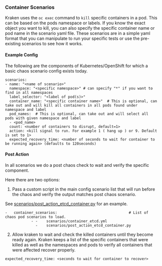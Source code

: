 ### Container Scenarios
Kraken uses the `oc exec` command to `kill` specific containers in a pod.
This can be based on the pods namespace or labels. If you know the exact object you want to kill, you can also specify the specific container name or pod name in the scenario yaml file.
These scenarios are in a simple yaml format that you can manipulate to run your specific tests or use the pre-existing scenarios to see how it works.

####  Example Config
The following are the components of Kubernetes/OpenShift for which a basic chaos scenario config exists today.

```
scenarios:
- name: "<name of scenario>"
  namespace: "<specific namespace>" # can specify "*" if you want to find in all namespaces
  label_selector: "<label of pod(s)>"
  container_name: "<specific container name>"  # This is optional, can take out and will kill all containers in all pods found under namespace and label
  pod_names:  # This is optional, can take out and will select all pods with given namespace and label
  - <pod_name>
  count: <number of containers to disrupt, default=1>
  action: <kill signal to run. For example 1 ( hang up ) or 9. Default is set to 1>
  expected_recovery_time: <number of seconds to wait for container to be running again> (defaults to 120seconds)
```

#### Post Action
In all scenarios we do a post chaos check to wait and verify the specific component.

Here there are two options:
1. Pass a custom script in the main config scenario list that will run before the chaos and verify the output matches post chaos scenario.

See [scenarios/post_action_etcd_container.py](https://github.com/redhat-chaos/krkn/blob/main/scenarios/post_action_etcd_container.py) for an example.
```
-   container_scenarios:                                 # List of chaos pod scenarios to load.
            - -    scenarios/container_etcd.yml
              -    scenarios/post_action_etcd_container.py
```

2. Allow kraken to wait and check the killed containers until they become ready again. Kraken keeps a list of the specific
containers that were killed as well as the namespaces and pods to verify all containers that were affected recover properly.

```
expected_recovery_time: <seconds to wait for container to recover>
```
